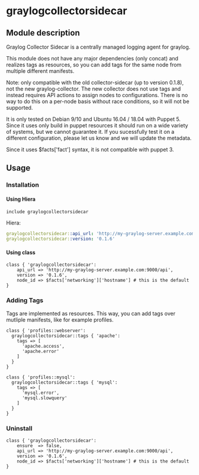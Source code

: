 # graylogcollectorsidecar

## Module description

Graylog Collector Sidecar is a centrally managed logging agent for graylog.

This module does not have any major dependencies (only concat) and realizes tags as resources, so you can add tags for the same node from multiple different manifests.

Note: only compatible with the old collector-sidecar (up to version 0.1.8), not the new graylog-collector. The new collector does not use tags and instead requires API actions to assign nodes to configurations. There is no way to do this on a per-node basis without race conditions, so it will not be supported.

It is only tested on Debian 9/10 and Ubuntu 16.04 / 18.04 with Puppet 5. Since it uses only build in puppet resources it should run on a wide variety of systems, but we cannot guarantee it. If you sucessfully test it on a different configuration, please let us know and we will update the metadata.

Since it uses $facts['fact'] syntax, it is not compatible with puppet 3.


## Usage

### Installation

#### Using Hiera

``` puppet
include graylogcollectorsidecar
```

Hiera:

``` yaml
graylogcollectorsidecar::api_url: 'http://my-graylog-server.example.com:9000/api'
graylogcollectorsidecar::version: '0.1.6'
```

#### Using class

``` puppet
class { 'graylogcollectorsidecar':
    api_url => 'http://my-graylog-server.example.com:9000/api',
    version => '0.1.6',
    node_id => $facts['networking']['hostname'] # this is the default
}
```

### Adding Tags

Tags are implemented as resources. This way, you can add tags over mutliple manifests, like for example profiles.

``` puppet
class { 'profiles::webserver':
  graylogcollectorsidecar::tags { 'apache':
    tags => [
      'apache.access',
      'apache.error'
    ]
  }
}

class { 'profiles::mysql':
  graylogcollectorsidecar::tags { 'mysql':
    tags => [
      'mysql.error',
      'mysql.slowquery'
    ]
  }
}
```

### Uninstall

``` puppet
class { 'graylogcollectorsidecar':
    ensure  => false,
    api_url => 'http://my-graylog-server.example.com:9000/api',
    version => '0.1.6',
    node_id => $facts['networking']['hostname'] # this is the default
}
```